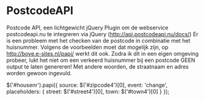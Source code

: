 # PostcodeAPI
Postcode API, een lichtgewicht jQuery Plugin om de webservice postcodeapi.nu te integreren via jQuery (http://api.postcodeapi.nu/docs/)
Er is een probleem met het checken van de postcode in combinatie met het huisnummer. Volgens de voorbeelden moet dat mogelijk zijn, op http://boye.e-sites.nl/papi/ werkt dit ook.
Zodra ik dit in een eigen omgeving probeer, lukt het niet om een verkeerd huisnummer bij een postcode GEEN output te laten genereren! Met andere woorden, de straatnaam en adres worden gewoon ingevuld.

$('#housenr').papi({
    source: $('#zipcode4')[0],
    event: 'change',
    placeholders: {
        street: $('#street4')[0],
        town: $('#town4')[0]
    }
});

